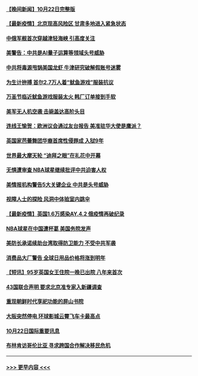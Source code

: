 #### [【晚间新闻】10月22日完整版](../pages/prog202/a103250672.md?t=10240150) 
#### [【最新疫情】北京现高风险区 甘肃多地进入紧急状态](../pages/prog202/a103250720.md?t=10240150) 
#### [中俄军舰首次穿越津轻海峡 引高度关注](../pages/prog202/a103250701.md?t=10240150) 
#### [美警告：中共是AI量子运算等领域头号威胁](../pages/prog202/a103250198.md?t=10240150) 
#### [中共将毒源甩锅美国龙虾 牛津研究破解假账号迷雾](../pages/prog202/a103250222.md?t=10240150) 
#### [为生计拚搏 首尔2.7万人着“鱿鱼游戏”服装抗议](../pages/prog202/a103250602.md?t=10240150) 
#### [万圣节临近鱿鱼游戏服装太火 韩厂订单接到手软](../pages/prog202/a103249742.md?t=10240150) 
#### [美军无人机空袭 击毙盖达高阶头目](../pages/prog202/a103250394.md?t=10240150) 
#### [连线王愉贺：欧洲议会通过友台报告 美准驻华大使是鹰派？](../pages/prog202/a103249297.md?t=10240150) 
#### [英国家芭蕾舞团华裔首席性侵罪成 入狱9年](../pages/prog202/a103250206.md?t=10240150) 
#### [世界最大摩天轮 “迪拜之眼”在礼花中开幕](../pages/prog202/a103250171.md?t=10240150) 
#### [无惧遭审查 NBA球星继续批评中共迫害人权](../pages/prog202/a103250144.md?t=10240150) 
#### [美情报机构警告5大关键企业 中共是头号威胁](../pages/prog202/a103250082.md?t=10240150) 
#### [视障人士的探险 风洞中体验室内跳伞](../pages/prog202/a103250136.md?t=10240150) 
#### [【最新疫情】英国1.6万感染AY.4.2  俄疫情再破纪录](../pages/prog202/a103249874.md?t=10240150) 
#### [NBA球星在中国遭杯葛 美国务院发声](../pages/prog202/a103250032.md?t=10240150) 
#### [美防长承诺续助台湾取得防卫能力 不受中共军袭](../pages/prog202/a103249882.md?t=10240150) 
#### [消费品大厂警告 全球日用品价格将涨到明年](../pages/prog202/a103249813.md?t=10240150) 
#### [【短讯】95岁英国女王住院一晚已出院 八年来首次](../pages/prog202/a103249879.md?t=10240150) 
#### [43国联合声明 要求北京准专家入新疆调查](../pages/prog202/a103249804.md?t=10240150) 
#### [重现朝鲜时代享祀功能的屏山书院](../pages/prog202/a103249807.md?t=10240150) 
#### [大阪突然停电 环球影城云霄飞车卡最高点](../pages/prog202/a103249632.md?t=10240150) 
#### [10月22日国际重要讯息](../pages/prog202/a103249649.md?t=10240150) 
#### [布林肯访哥伦比亚 寻求跨国合作解决移民危机](../pages/prog202/a103249269.md?t=10240150) 

----
#### [ >>> 更早内容 <<< ](../indexes/prog202-earlier.md)
